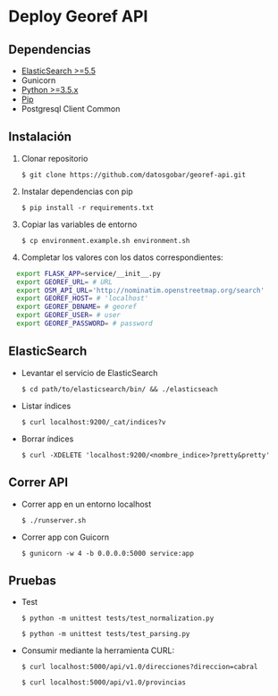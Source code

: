 # Deploy Georef API

## Dependencias

- [ElasticSearch >=5.5](https://www.elastic.co/guide/en/elasticsearch/reference/current/_installation.html)
- Gunicorn
- [Python >=3.5.x](https://www.python.org/downloads/)
- [Pip](https://pip.pypa.io/en/stable/installing/)
- Postgresql Client Common

## Instalación

1. Clonar repositorio

    `$ git clone https://github.com/datosgobar/georef-api.git`
    
2. Instalar dependencias con pip

    `$ pip install -r requirements.txt`

3. Copiar las variables de entorno

    `$ cp environment.example.sh environment.sh`
    
4. Completar los valores con los datos correspondientes:

  ```bash
    export FLASK_APP=service/__init__.py
    export GEOREF_URL= # URL
    export OSM_API_URL='http://nominatim.openstreetmap.org/search'
    export GEOREF_HOST= # 'localhost'
    export GEOREF_DBNAME= # georef 
    export GEOREF_USER= # user
    export GEOREF_PASSWORD= # password
  ```

## ElasticSearch

- Levantar el servicio de ElasticSearch

  `$ cd path/to/elasticsearch/bin/ && ./elasticseach`
  
- Listar índices

  `$ curl localhost:9200/_cat/indices?v`

- Borrar índices

  `$ curl -XDELETE 'localhost:9200/<nombre_indice>?pretty&pretty'`

## Correr API 

- Correr app en un entorno localhost

  `$ ./runserver.sh`
  
- Correr app con Guicorn

  `$ gunicorn -w 4 -b 0.0.0.0:5000 service:app`

## Pruebas

- Test

  `$ python -m unittest tests/test_normalization.py`
  
  `$ python -m unittest tests/test_parsing.py`
  
- Consumir mediante la herramienta CURL:

  `$ curl localhost:5000/api/v1.0/direcciones?direccion=cabral`
  
  `$ curl localhost:5000/api/v1.0/provincias`
